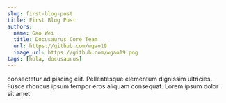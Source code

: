 ```yaml
---
slug: first-blog-post
title: First Blog Post
authors:
  name: Gao Wei
  title: Docusaurus Core Team
  url: https://github.com/wgao19
  image_url: https://github.com/wgao19.png
tags: [hola, docusaurus]
---
```


 consectetur adipiscing elit. Pellentesque elementum dignissim ultricies. Fusce rhoncus ipsum tempor eros aliquam consequat. Lorem ipsum dolor sit amet
